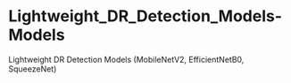 # Lightweight_DR_Detection_Models-Models
Lightweight DR Detection Models (MobileNetV2, EfficientNetB0, SqueezeNet)
